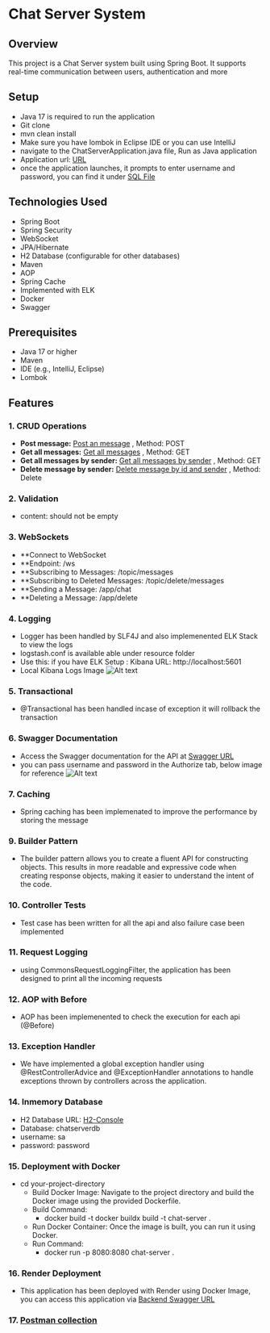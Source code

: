 # Chat Server System

## Overview
This project is a Chat Server system built using Spring Boot. 
It supports real-time communication between users, authentication and more

## Setup

- Java 17 is required to run the application
- Git clone
- mvn clean install
- Make sure you have lombok in Eclipse IDE or you can use IntelliJ
- navigate to the ChatServerApplication.java file, Run as Java application
- Application url: [URL](http://localhost:8080/)
- once the application launches, it prompts to enter username and password, you can find it under [SQL File](https://github.com/abdulwhd964/chat-server/blob/main/src/main/resources/schema.sql)
    
## Technologies Used
- Spring Boot
- Spring Security
- WebSocket
- JPA/Hibernate
- H2 Database (configurable for other databases)
- Maven
- AOP
- Spring Cache
- Implemented with ELK
- Docker
- Swagger

## Prerequisites
- Java 17 or higher
- Maven
- IDE (e.g., IntelliJ, Eclipse)
- Lombok

## Features

### 1. CRUD Operations

- **Post message:** [Post an message](http://localhost:8080/api/chat/message) , Method: POST
- **Get all messages:** [Get all messages](http://localhost:8080/api/chat/messages) , Method: GET
- **Get all messages by sender:** [Get all messages by sender](http://localhost:8080/api/chat/messages/sender) , Method: GET
- **Delete message by sender:** [Delete message by id and sender](http://localhost:8080/api/chat/message/1?username=abdul) , Method: Delete

### 2. Validation

- content: should not be empty

### 3. WebSockets

- **Connect to WebSocket
- **Endpoint: /ws
- **Subscribing to Messages: /topic/messages
- **Subscribing to Deleted Messages: /topic/delete/messages
- **Sending a Message: /app/chat
- **Deleting a Message: /app/delete

### 4. Logging

- Logger has been handled by SLF4J and also implemenented ELK Stack to view the logs
- logstash.conf is available able under resource folder
- Use this: if you have ELK Setup : Kibana URL: http://localhost:5601
- Local Kibana Logs Image ![Alt text](https://github.com/abdulwhd964/chat-server/assets/61117499/6a456ff7-e2bd-4ec0-bd81-b6dd448edf97)

### 5. Transactional

- @Transactional has been handled incase of exception it will rollback the transaction

### 6. Swagger Documentation

- Access the Swagger documentation for the API at [Swagger URL](http://localhost:8080/swagger-ui/index.html)
- you can pass username and password in the Authorize tab, below image for reference ![Alt text](https://github.com/abdulwhd964/chat-server/assets/61117499/3c0916a2-2370-4ca9-9b0e-df21bf3061cc)

### 7. Caching

- Spring caching has been implemenated to improve the performance by storing the message

### 9. Builder Pattern

- The builder pattern allows you to create a fluent API for constructing objects. This results in more readable
  and expressive code when creating response objects, making it easier to understand the intent of the code.

### 10. Controller Tests

- Test case has been written for all the api and also failure case been implemented

### 11. Request Logging

- using CommonsRequestLoggingFilter, the application has been designed to print all the incoming requests

### 12. AOP with Before

- AOP has been implemenented to check the execution for each api (@Before)

### 13. Exception Handler

- We have implemented a global exception handler using @RestControllerAdvice and @ExceptionHandler annotations to handle exceptions thrown by controllers across the application.

### 14. Inmemory Database

- H2 Database URL: [H2-Console](http://localhost:8080/h2-console)
- Database: chatserverdb
- username: sa
- password: password

### 15. Deployment with Docker

- cd your-project-directory
    - Build Docker Image: Navigate to the project directory and build the Docker image using the provided Dockerfile. <br>
    - Build Command:
        - docker build -t docker buildx build -t chat-server .
    - Run Docker Container: Once the image is built, you can run it using Docker.<br>
    - Run Command:
        - docker run -p 8080:8080 chat-server .

### 16. Render Deployment
- This application has been deployed with Render using Docker Image, you can access this application via [Backend Swagger URL](https://student-management-system-tim.onrender.com/api/swagger-ui/index.html)


### 17. [Postman collection](https://github.com/abdulwhd964/chat-server/files/15370116/Chat.Server.Api.postman_collection.json)